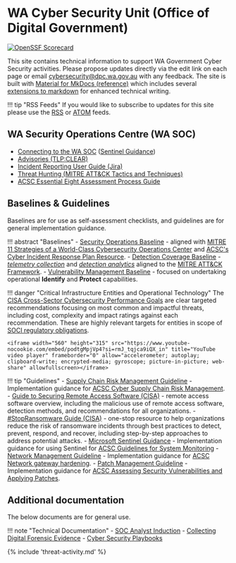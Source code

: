# WA Cyber Security Unit (Office of Digital Government)

[![OpenSSF Scorecard](https://img.shields.io/ossf-scorecard/github.com/wagov/wasocshared.svg?label=openssf%20scorecard)](https://securityscorecards.dev/viewer/?uri=github.com/wagov/wasocshared)

This site contains technical information to support WA Government Cyber Security activities. Please propose updates directly via the edit link on each page or email [cybersecurity@dpc.wa.gov.au](mailto:cybersecurity@dpc.wa.gov.au) with any feedback. The site is built with [Material for MkDocs (reference)](https://squidfunk.github.io/mkdocs-material/reference/) which includes several [extensions to markdown](https://squidfunk.github.io/mkdocs-material/setup/extensions/) for enhanced technical writing.

!!! tip "RSS Feeds"
    If you would like to subscribe to updates for this site please use the [RSS](/rss.xml) or [ATOM](/atom.xml) feeds.

## WA Security Operations Centre (WA SOC)

- [Connecting to the WA SOC](onboarding.md) ([Sentinel Guidance](onboarding/sentinel-guidance.md))
- [Advisories (TLP:CLEAR)](advisories.md)
- [Incident Reporting User Guide (Jira)](guidelines/incident-reporting.md)
- [Threat Hunting (MITRE ATT&CK Tactics and Techniques)](guidelines/TTP_Hunt/ttp-detection-guidelines.md)
- [ACSC Essential Eight Assessment Process Guide](https://www.cyber.gov.au/resources-business-and-government/essential-cyber-security/essential-eight/essential-eight-assessment-process-guide)

## Baselines & Guidelines

Baselines are for use as self-assessment checklists, and guidelines are for general implementation guidance.

!!! abstract "Baselines"
    - [Security Operations Baseline](baselines/security-operations.md) - aligned with [MITRE 11 Strategies of a World-Class Cybersecurity Operations Center](pdfs/11-strategies-of-a-world-class-cybersecurity-operations-center.pdf) and [ACSC's Cyber Incident Response Plan Resource](https://www.cyber.gov.au/resources-business-and-government/essential-cyber-security/publications/cyber-incident-response-plan).
    - [Detection Coverage Baseline](baselines/data-sources.md) - *[telemetry collection](https://attack.mitre.org/datasources/)* and *[detection analytics](https://attack.mitre.org)* aligned to the [MITRE ATT&CK Framework](https://attack.mitre.org).
    - [Vulnerability Management Baseline](baselines/vulnerability-management.md) - focused on undertaking operational **Identify** and **Protect** capabilities.

!!! danger "Critical Infrastructure Entities and Operational Technology"
    The [CISA Cross-Sector Cybersecurity Performance Goals](https://www.cisa.gov/cross-sector-cybersecurity-performance-goals) are clear targeted recommendations focusing on most common and impactful threats, including cost, complexity and impact ratings against each recommendation. These are highly relevant targets for entities in scope of [SOCI regulatory obligations](https://www.cisc.gov.au/legislative-information-and-reforms/critical-infrastructure/regulatory-obligations).

    <iframe width="560" height="315" src="https://www.youtube-nocookie.com/embed/podtgMpjVp4?si=rmJ_tqjca9iQX_in" title="YouTube video player" frameborder="0" allow="accelerometer; autoplay; clipboard-write; encrypted-media; gyroscope; picture-in-picture; web-share" allowfullscreen></iframe>

!!! tip "Guidelines"
    - [Supply Chain Risk Management Guideline](guidelines/supply-chain-risk-mgmt.md) - Implementation guidance for [ACSC Cyber Supply Chain Risk Management](https://www.cyber.gov.au/resources-business-and-government/maintaining-devices-and-systems/outsourcing-and-procurement/cyber-supply-chains/cyber-supply-chain-risk-management).
    - [Guide to Securing Remote Access Software (CISA)](https://www.cisa.gov/resources-tools/resources/guide-securing-remote-access-software) - remote access software overview, including the malicious use of remote access software, detection methods, and recommendations for all organizations.
    - [#StopRansomware Guide (CISA)](https://www.cisa.gov/resources-tools/resources/stopransomware-guide) - one-stop resource to help organizations reduce the risk of ransomware incidents through best practices to detect, prevent, respond, and recover, including step-by-step approaches to address potential attacks.
    - [Microsoft Sentinel Guidance](onboarding/sentinel-guidance.md) - Implementation guidance for using Sentinel for [ACSC Guidelines for System Monitoring](https://www.cyber.gov.au/resources-business-and-government/essential-cyber-security/ism/cyber-security-guidelines/guidelines-system-monitoring)
    - [Network Management Guideline](guidelines/network-management.md) - Implementation guidance for [ACSC Network gateway hardening](https://www.cyber.gov.au/resources-business-and-government/maintaining-devices-and-systems/system-hardening-and-administration/gateway-hardening/gateway-security-guidance-package-executive-guidance).
    - [Patch Management Guideline](guidelines/patch-management.md) - Implementation guidance for [ACSC Assessing Security Vulnerabilities and Applying Patches](https://www.cyber.gov.au/resources-business-and-government/maintaining-devices-and-systems/system-hardening-and-administration/system-administration/assessing-security-vulnerabilities-and-applying-patches).

## Additional documentation

The below documents are for general use.

!!! note "Technical Documentation"
    - [SOC Analyst Induction](training/analyst-induction.md)
    - [Collecting Digital Forensic Evidence](guidelines/collecting-evidence.md)
    - [Cyber Security Playbooks](guidelines/playbooks.md)

{% include 'threat-activity.md' %}

<script>
    if (window.location.hash && window.location.hash[1] === "/") {
        var location_parts = window.location.hash.slice(1).split("?id=");
        window.location.hash = '';
        if (location_parts[1]) {
            window.location.hash = location_parts[1];
        }
        window.location.pathname = window.location.pathname + location_parts[0].replace(".md", "");
    }
</script>
